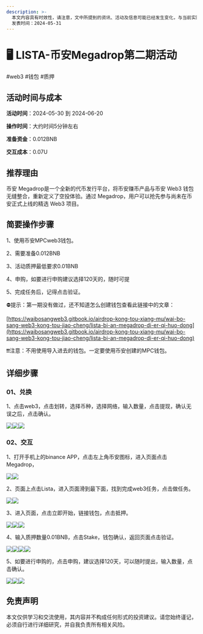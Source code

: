 ```yaml
---
description: >-
  本文内容具有时效性，请注意，文中所提到的资讯、活动及信息可能已经发生变化，与当前实际情况有所不同。我们建议您在做出任何决策之前，始终进行自主研究和验证。
  发表时间：2024-05-31
---
```


# 🖥️ LISTA-币安Megadrop第二期活动

\#web3 #钱包 #质押

## 活动时间与成本 <a href="#huo-dong-shi-jian-yu-cheng-ben" id="huo-dong-shi-jian-yu-cheng-ben"></a>

**活动时间**：2024-05-30 到 2024-06-20

**操作时间**：大约时间5分钟左右

**准备资金**：0.012BNB

**交互成本**：0.07U

## 推荐理由 <a href="#tui-jian-li-you" id="tui-jian-li-you"></a>

币安 Megadrop是一个全新的代币发行平台，将币安赚币产品与币安 Web3 钱包无缝整合，重新定义了空投体验。通过 Megadrop，用户可以抢先参与尚未在币安正式上线的精选 Web3 项目。

## 简要操作步骤 <a href="#jian-yao-cao-zuo-bu-zhou" id="jian-yao-cao-zuo-bu-zhou"></a>

1、使用币安MPCweb3钱包。

2、需要准备0.012BNB

3、活动质押最低要求0.01BNB

4、申购，如要进行申购建议选择120天的，随时可提

5、完成任务后，记得点击验证。

⛔提示：第一期没有做过，还不知道怎么创建钱包查看此链接中的文章：&#x20;

[https://waibosangweb3.gitbook.io/airdrop-kong-tou-xiang-mu/wai-bo-sang-web3-kong-tou-jiao-cheng/lista-bi-an-megadrop-di-er-qi-huo-dong](https://waibosangweb3.gitbook.io/airdrop-kong-tou-xiang-mu/wai-bo-sang-web3-kong-tou-jiao-cheng/lista-bi-an-megadrop-di-er-qi-huo-dong)

❗❗注意：不用使用导入进去的钱包。一定要使用币安创建的MPC钱包。

## 详细步骤 <a href="#xiang-xi-bu-zhou" id="xiang-xi-bu-zhou"></a>

### **01、兑换**

1、点击web3，点击划转，选择币种，选择网络，输入数量，点击提现，确认无误之后，点击确认。

![](<../.gitbook/assets/image (410).png>)![](<../.gitbook/assets/image (411).png>)![](<../.gitbook/assets/image (412).png>)

### **02、交互**

1、打开手机上的binance APP，点击左上角币安图标，进入页面点击Megadrop，

![](<../.gitbook/assets/image (413).png>)![](<../.gitbook/assets/image (414).png>)

2、页面上点击Lista，进入页面滑到最下面，找到完成web3任务，点击做任务。

![](<../.gitbook/assets/image (416).png>)![](<../.gitbook/assets/image (417).png>)

3、进入页面，点击立即开始，链接钱包，点击抵押。

![](<../.gitbook/assets/image (418).png>)![](<../.gitbook/assets/image (419).png>)![](<../.gitbook/assets/image (420).png>)

4、输入质押数量0.01BNB，点击Stake，钱包确认，返回页面点击验证。

![](<../.gitbook/assets/image (422).png>)![](<../.gitbook/assets/image (423).png>)![](<../.gitbook/assets/image (425).png>)![](<../.gitbook/assets/image (426).png>)

5、如要进行申购的，点击申购，建议选择120天，可以随时提出，输入数量，点击确认。

![](<../.gitbook/assets/image (427).png>)![](<../.gitbook/assets/image (428).png>)![](<../.gitbook/assets/image (429).png>)

## 免责声明 <a href="#mian-ze-sheng-ming" id="mian-ze-sheng-ming"></a>

本文仅供学习和交流使用，其内容并不构成任何形式的投资建议。请您始终谨记，必须自行进行详细研究，并自我负责所有相关风险。
